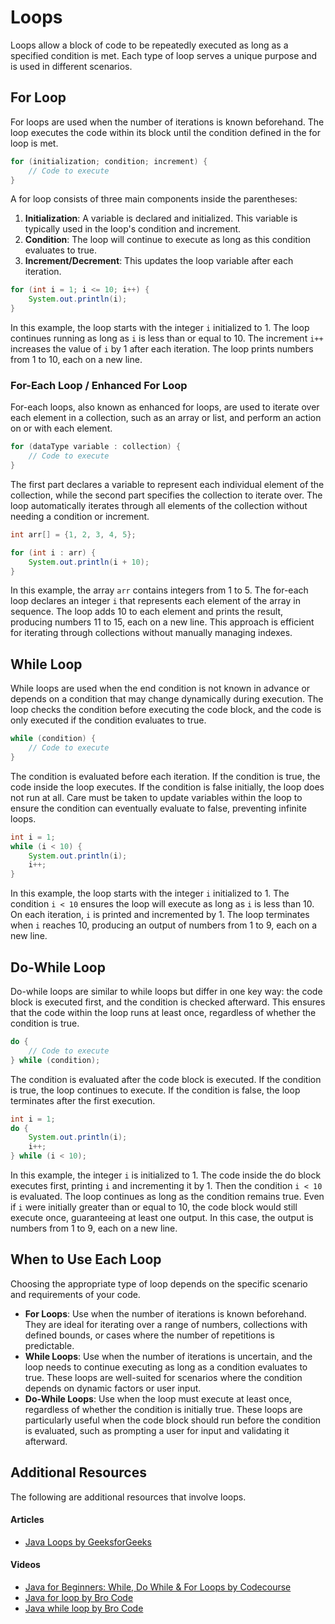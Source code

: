 # Loops
Loops allow a block of code to be repeatedly executed as long as a specified condition is met. Each type of loop serves a unique purpose and is used in different scenarios.

## For Loop
For loops are used when the number of iterations is known beforehand. The loop executes the code within its block until the condition defined in the for loop is met.

```java
for (initialization; condition; increment) {
    // Code to execute
}
```
A for loop consists of three main components inside the parentheses:
1. **Initialization**: A variable is declared and initialized. This variable is typically used in the loop's condition and increment.
2. **Condition**: The loop will continue to execute as long as this condition evaluates to true.
3. **Increment/Decrement**: This updates the loop variable after each iteration.

```java
for (int i = 1; i <= 10; i++) {
    System.out.println(i);
}
```
In this example, the loop starts with the integer `i` initialized to 1. The loop continues running as long as `i` is less than or equal to 10. The increment `i++` increases the value of `i` by 1 after each iteration. The loop prints numbers from 1 to 10, each on a new line.

### For-Each Loop / Enhanced For Loop
For-each loops, also known as enhanced for loops, are used to iterate over each element in a collection, such as an array or list, and perform an action on or with each element.

```java
for (dataType variable : collection) {
    // Code to execute
}
```

The first part declares a variable to represent each individual element of the collection, while the second part specifies the collection to iterate over. The loop automatically iterates through all elements of the collection without needing a condition or increment.

```java
int arr[] = {1, 2, 3, 4, 5};

for (int i : arr) {
    System.out.println(i + 10);
}
```
In this example, the array `arr` contains integers from 1 to 5. The for-each loop declares an integer `i` that represents each element of the array in sequence. The loop adds 10 to each element and prints the result, producing numbers 11 to 15, each on a new line. This approach is efficient for iterating through collections without manually managing indexes.

## While Loop
While loops are used when the end condition is not known in advance or depends on a condition that may change dynamically during execution. The loop checks the condition before executing the code block, and the code is only executed if the condition evaluates to true. 

```java
while (condition) {
    // Code to execute
}
```
The condition is evaluated before each iteration. If the condition is true, the code inside the loop executes. If the condition is false initially, the loop does not run at all. Care must be taken to update variables within the loop to ensure the condition can eventually evaluate to false, preventing infinite loops.

```java
int i = 1;
while (i < 10) {
    System.out.println(i);
    i++;
}
```
In this example, the loop starts with the integer `i` initialized to 1. The condition `i < 10` ensures the loop will execute as long as `i` is less than 10. On each iteration, `i` is printed and incremented by 1. The loop terminates when `i` reaches 10, producing an output of numbers from 1 to 9, each on a new line.

## Do-While Loop
Do-while loops are similar to while loops but differ in one key way: the code block is executed first, and the condition is checked afterward. This ensures that the code within the loop runs at least once, regardless of whether the condition is true.

```java
do {
    // Code to execute
} while (condition);
```

The condition is evaluated after the code block is executed. If the condition is true, the loop continues to execute. If the condition is false, the loop terminates after the first execution.

```java
int i = 1;
do {
    System.out.println(i);
    i++;
} while (i < 10);
```

In this example, the integer `i` is initialized to 1. The code inside the do block executes first, printing `i` and incrementing it by 1. Then the condition `i < 10` is evaluated. The loop continues as long as the condition remains true. Even if `i` were initially greater than or equal to 10, the code block would still execute once, guaranteeing at least one output. In this case, the output is numbers from 1 to 9, each on a new line.

## When to Use Each Loop
Choosing the appropriate type of loop depends on the specific scenario and requirements of your code.

- **For Loops**: Use when the number of iterations is known beforehand. They are ideal for iterating over a range of numbers, collections with defined bounds, or cases where the number of repetitions is predictable.
- **While Loops**: Use when the number of iterations is uncertain, and the loop needs to continue executing as long as a condition evaluates to true. These loops are well-suited for scenarios where the condition depends on dynamic factors or user input.
- **Do-While Loops**: Use when the loop must execute at least once, regardless of whether the condition is initially true. These loops are particularly useful when the code block should run before the condition is evaluated, such as prompting a user for input and validating it afterward.


## Additional Resources
The following are additional resources that involve loops.

#### Articles
* [Java Loops by GeeksforGeeks](https://www.geeksforgeeks.org/loops-in-java/)
#### Videos
* [Java for Beginners: While, Do While & For Loops by Codecourse](https://www.youtube.com/watch?v=6djggrlkHY8&pp=ygUKamF2YSBsb29wcw%3D%3D)
* [Java for loop by Bro Code](https://www.youtube.com/watch?v=Rn16ugyorX0&pp=ygUKamF2YSBsb29wcw%3D%3D)
* [Java while loop by Bro Code](https://www.youtube.com/watch?v=t6gmQaTMTtM&pp=ygUKamF2YSBsb29wcw%3D%3D)

